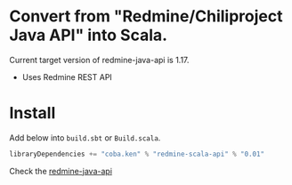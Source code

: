Convert from "Redmine/Chiliproject Java API" into Scala.
======================================================

Current target version of redmine-java-api is 1.17.

* Uses Redmine REST API

# Install

Add below into `build.sbt` or `Build.scala`.
```scala
libraryDependencies += "coba.ken" % "redmine-scala-api" % "0.01"
```

Check the [redmine-java-api](https://github.com/taskadapter/redmine-java-api)
